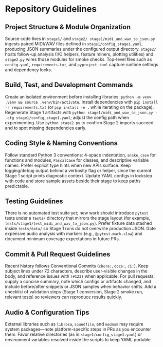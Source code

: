 # Repository Guidelines

## Project Structure & Module Organization
Source code lives in `stage1/` and `stage2/`. `stage1/midi_and_wav_to_json.py` ingests paired MIDI/WAV files defined in `stage1/config_stage1.yaml`, producing JSON summaries under the configured output directory. `stage2/` hosts follow-up analysis (I/O helpers, feature miners, plotting utilities) and `stage2.py` wires those modules for smoke checks. Top-level files such as `config.yaml`, `requirements.txt`, and `pyproject.toml` capture runtime settings and dependency locks.

## Build, Test, and Development Commands
Create an isolated environment before installing libraries: `python -m venv .venv && source .venv/bin/activate`. Install dependencies with `pip install -r requirements.txt` (or `pip install -e .` while iterating on the package). Regenerate Stage 1 artifacts with `python stage1/midi_and_wav_to_json.py --cfg stage1/config_stage1.yaml`; adjust the config path when experimenting. Use `python stage2.py` to confirm Stage 2 imports succeed and to spot missing dependencies early.

## Coding Style & Naming Conventions
Follow standard Python 3 conventions: 4-space indentation, `snake_case` for functions and modules, `PascalCase` for classes, and descriptive variable names. Prefer explicit type hints when new APIs surface. Keep logging/debug output behind a verbosity flag or helper, since the current Stage 1 script prints diagnostic context. Update YAML configs in lockstep with code and store sample assets beside their stage to keep paths predictable.

## Testing Guidelines
There is no automated test suite yet; new work should introduce `pytest` tests under a `tests/` directory that mirrors the stage layout (for example, `tests/stage1/test_midi_and_wav_to_json.py`). Prefer fixture data stashed inside `tests/data/` so Stage 1 runs do not overwrite production JSON. Gate expensive audio analysis with markers (e.g., `@pytest.mark.slow`) and document minimum coverage expectations in future PRs.

## Commit & Pull Request Guidelines
Recent history follows Conventional Commits (`chore:`, `docs:`, `ci:`). Keep subject lines under 72 characters, describe user-visible changes in the body, and reference issues with `(#123)` when applicable. For pull requests, supply a concise summary, note which configs or artifacts changed, and include before/after snippets or JSON samples when behavior shifts. Add a checklist of validation steps (Stage 1 conversion, Stage 2 smoke run, relevant tests) so reviewers can reproduce results quickly.

## Audio & Configuration Tips
External libraries such as `librosa`, `soundfile`, and `madmom` may require system packages—note platform-specific steps in PRs as you encounter them. Favor relative directories (as in `stage1/config_stage1.yaml`) or environment variables resolved inside the scripts to keep YAML portable.
